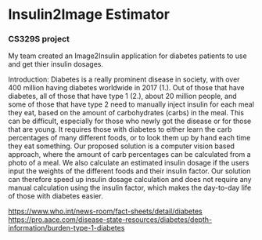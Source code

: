 # Insulin2Image Estimator
### CS329S project
My team created an Image2Insulin application for diabetes patients to use and get thier insulin dosages.

Introduction:
Diabetes is a really prominent disease in society, with over 400 million having diabetes worldwide in 2017 (1.). Out of those that have diabetes, all of those that have type 1 (2.), about 20 million people, and some of those that have type 2 need to manually inject insulin for each meal they eat, based on the amount of carbohydrates (carbs) in the meal. This can be difficult, especially for those who newly got the disease or for those that are young. It requires those with diabetes to either learn the carb percentages of many different foods, or to look them up by hand each time they eat something. Our proposed solution is a computer vision based approach, where the amount of carb percentages can be calculated from a photo of a meal. We also calculate an estimated insulin dosage if the users input the weights of the different foods and their insulin factor. Our solution can therefore speed up insulin dosage calculation and does not require any manual calculation using the insulin factor, which makes the day-to-day life of those with diabetes easier.

https://www.who.int/news-room/fact-sheets/detail/diabetes
https://pro.aace.com/disease-state-resources/diabetes/depth-information/burden-type-1-diabetes
